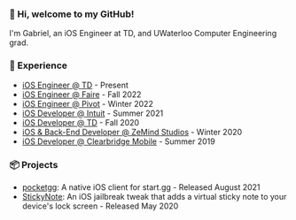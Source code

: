 ### 👋 Hi, welcome to my GitHub!
I'm Gabriel, an iOS Engineer at TD, and UWaterloo Computer Engineering grad.

### 💼 Experience
* [iOS Engineer @ TD](https://www.td.com) - Present
* [iOS Engineer @ Faire](https://www.faire.com) - Fall 2022
* [iOS Engineer @ Pivot](https://pivot.co) - Winter 2022
* [iOS Developer @ Intuit](https://www.intuit.com) - Summer 2021
* [iOS Developer @ TD](https://www.td.com) - Fall 2020
* [iOS & Back-End Developer @ ZeMind Studios](https://www.zemind.ca) - Winter 2020
* [iOS Developer @ Clearbridge Mobile](https://clearbridgemobile.com) - Summer 2019

### 📦 Projects
* [pocketgg](https://apps.apple.com/app/id1576064097): A native iOS client for start.gg - Released August 2021
* [StickyNote](https://repo.twickd.com/get/com.twickd.gabriel-siu.stickynote): An iOS jailbreak tweak that adds a virtual sticky note to your device's lock screen - Released May 2020
